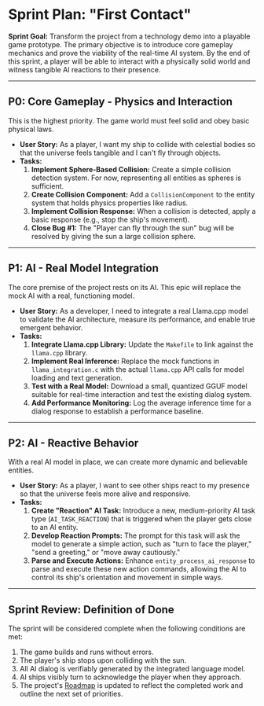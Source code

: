 # Sprint Plan: "First Contact"

**Sprint Goal:** Transform the project from a technology demo into a playable game prototype. The primary objective is to introduce core gameplay mechanics and prove the viability of the real-time AI system. By the end of this sprint, a player will be able to interact with a physically solid world and witness tangible AI reactions to their presence.

---

## P0: Core Gameplay - Physics and Interaction

This is the highest priority. The game world must feel solid and obey basic physical laws.

*   **User Story:** As a player, I want my ship to collide with celestial bodies so that the universe feels tangible and I can't fly through objects.
*   **Tasks:**
    1.  **Implement Sphere-Based Collision:** Create a simple collision detection system. For now, representing all entities as spheres is sufficient.
    2.  **Create Collision Component:** Add a `CollisionComponent` to the entity system that holds physics properties like radius.
    3.  **Implement Collision Response:** When a collision is detected, apply a basic response (e.g., stop the ship's movement).
    4.  **Close Bug #1:** The "Player can fly through the sun" bug will be resolved by giving the sun a large collision sphere.

---

## P1: AI - Real Model Integration

The core premise of the project rests on its AI. This epic will replace the mock AI with a real, functioning model.

*   **User Story:** As a developer, I need to integrate a real Llama.cpp model to validate the AI architecture, measure its performance, and enable true emergent behavior.
*   **Tasks:**
    1.  **Integrate Llama.cpp Library:** Update the `Makefile` to link against the `llama.cpp` library.
    2.  **Implement Real Inference:** Replace the mock functions in `llama_integration.c` with the actual `llama.cpp` API calls for model loading and text generation.
    3.  **Test with a Real Model:** Download a small, quantized GGUF model suitable for real-time interaction and test the existing dialog system.
    4.  **Add Performance Monitoring:** Log the average inference time for a dialog response to establish a performance baseline.

---

## P2: AI - Reactive Behavior

With a real AI model in place, we can create more dynamic and believable entities.

*   **User Story:** As a player, I want to see other ships react to my presence so that the universe feels more alive and responsive.
*   **Tasks:**
    1.  **Create "Reaction" AI Task:** Introduce a new, medium-priority AI task type (`AI_TASK_REACTION`) that is triggered when the player gets close to an AI entity.
    2.  **Develop Reaction Prompts:** The prompt for this task will ask the model to generate a simple action, such as "turn to face the player," "send a greeting," or "move away cautiously."
    3.  **Parse and Execute Actions:** Enhance `entity_process_ai_response` to parse and execute these new action commands, allowing the AI to control its ship's orientation and movement in simple ways.

---

## Sprint Review: Definition of Done

The sprint will be considered complete when the following conditions are met:

1.  The game builds and runs without errors.
2.  The player's ship stops upon colliding with the sun.
3.  All AI dialog is verifiably generated by the integrated language model.
4.  AI ships visibly turn to acknowledge the player when they approach.
5.  The project's [Roadmap](./docs/project/ROADMAP.md) is updated to reflect the completed work and outline the next set of priorities.
